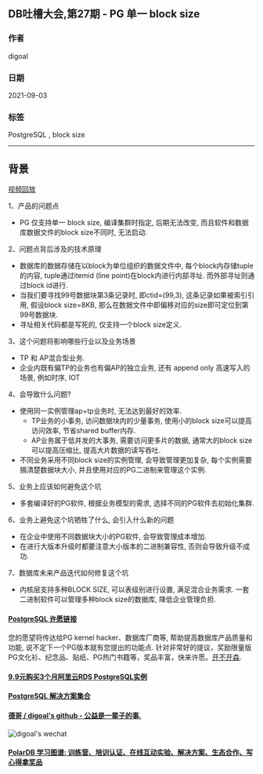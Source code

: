 ## DB吐槽大会,第27期 - PG 单一 block size  
  
### 作者  
digoal  
  
### 日期  
2021-09-03  
  
### 标签  
PostgreSQL , block size   
  
----  
  
## 背景  
[视频回放](https://www.bilibili.com/video/BV1xv411P7Ji/)  
  
1、产品的问题点  
- PG 仅支持单一 block size, 编译集群时指定, 后期无法改变, 而且软件和数据库数据文件的block size不同时, 无法启动.   
  
2、问题点背后涉及的技术原理  
- 数据库的数据存储在以block为单位组织的数据文件中, 每个block内存储tuple的内容, tuple通过itemid (line point)在block内进行内部寻址. 而外部寻址则通过block id进行.   
- 当我们要寻找99号数据块第3条记录时, 即ctid=(99,3), 这条记录如果被索引引用, 假设block size=8KB, 那么在数据文件中即偏移对应的size即可定位到第99号数据块.   
- 寻址相关代码都是写死的, 仅支持一个block size定义.   
  
3、这个问题将影响哪些行业以及业务场景  
- TP 和 AP混合型业务.   
- 企业内既有偏TP的业务也有偏AP的独立业务, 还有 append only 高速写入的场景, 例如时序, IOT   
  
4、会导致什么问题?   
- 使用同一实例管理ap+tp业务时, 无法达到最好的效率.  
    - TP业务的小事务, 访问数据块内的少量事务, 使用小的block size可以提高访问效率, 节省shared buffer内存.   
    - AP业务属于低并发的大事务, 需要访问更多片的数据, 通常大的block size可以提高压缩比, 提高大片数据的读写吞吐.   
- 不同业务采用不同block size的实例管理, 会导致管理更加复杂, 每个实例需要搞清楚数据块大小, 并且使用对应的PG二进制来管理这个实例.   
  
5、业务上应该如何避免这个坑  
- 多套编译好的PG软件, 根据业务模型的需求, 选择不同的PG软件去初始化集群.    
  
6、业务上避免这个坑牺牲了什么, 会引入什么新的问题  
- 在企业中使用不同数据块大小的PG软件, 会导致管理成本增加.  
- 在进行大版本升级时都要注意大小版本的二进制兼容性, 否则会导致升级不成功.   
  
7、数据库未来产品迭代如何修复这个坑  
- 内核层支持多种BLOCK SIZE, 可以表级别进行设置, 满足混合业务需求.  一套二进制软件可以管理多种block size的数据库, 降低企业管理负担.   
  
    
  
#### [PostgreSQL 许愿链接](https://github.com/digoal/blog/issues/76 "269ac3d1c492e938c0191101c7238216")
您的愿望将传达给PG kernel hacker、数据库厂商等, 帮助提高数据库产品质量和功能, 说不定下一个PG版本就有您提出的功能点. 针对非常好的提议，奖励限量版PG文化衫、纪念品、贴纸、PG热门书籍等，奖品丰富，快来许愿。[开不开森](https://github.com/digoal/blog/issues/76 "269ac3d1c492e938c0191101c7238216").  
  
  
#### [9.9元购买3个月阿里云RDS PostgreSQL实例](https://www.aliyun.com/database/postgresqlactivity "57258f76c37864c6e6d23383d05714ea")
  
  
#### [PostgreSQL 解决方案集合](https://yq.aliyun.com/topic/118 "40cff096e9ed7122c512b35d8561d9c8")
  
  
#### [德哥 / digoal's github - 公益是一辈子的事.](https://github.com/digoal/blog/blob/master/README.md "22709685feb7cab07d30f30387f0a9ae")
  
  
![digoal's wechat](../pic/digoal_weixin.jpg "f7ad92eeba24523fd47a6e1a0e691b59")
  
  
#### [PolarDB 学习图谱: 训练营、培训认证、在线互动实验、解决方案、生态合作、写心得拿奖品](https://www.aliyun.com/database/openpolardb/activity "8642f60e04ed0c814bf9cb9677976bd4")
  
